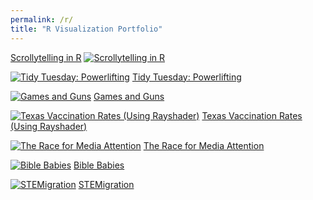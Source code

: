 ```yaml
---
permalink: /r/
title: "R Visualization Portfolio"
---
```


<p align = "center">
            
[Scrollytelling in R](https://connorrothschild.shinyapps.io/automation/)
[![Scrollytelling in R](https://raw.githubusercontent.com/connorrothschild/connorrothschild.github.io/master/_assets/images/scrollytelling.jpg)](https://connorrothschild.shinyapps.io/automation/)

[![Tidy Tuesday: Powerlifting](https://raw.githubusercontent.com/connorrothschild/connorrothschild.github.io/master/_assets/images/powerlifting.jpg)](https://connorrothschild.github.io/r/tt-powerlifting/) [Tidy Tuesday: Powerlifting](https://connorrothschild.github.io/r/tt-powerlifting/)

[![Games and Guns](https://raw.githubusercontent.com/connorrothschild/connorrothschild.github.io/master/_assets/images/gamesandguns.jpg)](https://connorrothschild.github.io/r/games-and-guns/) [Games and Guns](https://connorrothschild.github.io/r/games-and-guns/)

[![Texas Vaccination Rates (Using Rayshader)](https://raw.githubusercontent.com/connorrothschild/connorrothschild.github.io/master/_assets/images/rayshader.jpg)](https://connorrothschild.github.io/r/tx-vaccination-rates/) [Texas Vaccination Rates (Using Rayshader)](https://connorrothschild.github.io/r/tx-vaccination-rates/)

[![The Race for Media Attention](https://raw.githubusercontent.com/connorrothschild/connorrothschild.github.io/master/_assets/images/mediamentions.jpg)](https://connorrothschild.github.io/r/media-mentions/) [The Race for Media Attention](https://connorrothschild.github.io/r/media-mentions/)

[![Bible Babies](https://raw.githubusercontent.com/connorrothschild/connorrothschild.github.io/master/_assets/images/biblebabies.jpg)](https://connorrothschild.github.io/r/bible-babies/) [Bible Babies](https://connorrothschild.github.io/r/bible-babies/)

[![STEMigration](https://raw.githubusercontent.com/connorrothschild/connorrothschild.github.io/master/_assets/images/stemigration.jpg)](https://connorrothschild.github.io/r/stem-migration/) [STEMigration](https://connorrothschild.github.io/r/stem-migration/)

</p>
